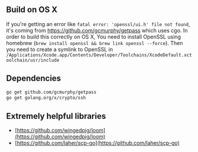 ## Build on OS X
If you're getting an error like `fatal error: 'openssl/ui.h' file not found`, it's coming from https://github.com/gcmurphy/getpass which uses cgo.
In order to build this correctly on OS X, You need to install OpenSSL using homebrew (`brew install openssl && brew link openssl --force`). Then you need to create a symlink to OpenSSL in `/Applications/Xcode.app/Contents/Developer/Toolchains/XcodeDefault.xctoolchain/usr/include`

## Dependencies
```bash
go get github.com/gcmurphy/getpass
go get golang.org/x/crypto/ssh
```

## Extremely helpful libraries
- [https://github.com/wingedpig/loom](https://github.com/wingedpig/loom)
- [https://github.com/laher/scp-go](https://github.com/laher/scp-go)
